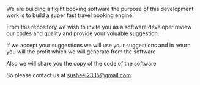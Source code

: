 We are building a flgiht booking software the purpose of this development work is to build a super fast travel booking engine. 

From this repository we wish to invite you as a software developer review our codes and quality and provide your voluable suggestion. 

If we accept your suggestions we will use your suggestions and in return you will the profit which we will generate from the software

Also we will share you the copy of the code of the software

So please contact us at susheel2335@gmail.com
